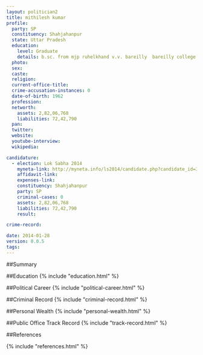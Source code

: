 ```yaml
---
layout: politician2
title: mithilesh kumar
profile: 
  party: SP
  constituency: Shahjahanpur
  state: Uttar Pradesh
  education: 
    level: Graduate
    details: b.sc. from mjp ruhelkhand v.v. bareilly  bareilly college in 1987
  photo: 
  sex: 
  caste: 
  religion: 
  current-office-title: 
  crime-accusation-instances: 0
  date-of-birth: 1962
  profession: 
  networth: 
    assets: 2,82,06,768
    liabilities: 72,42,790
  pan: 
  twitter: 
  website: 
  youtube-interview: 
  wikipedia: 

candidature: 
  - election: Lok Sabha 2014
    myneta-link: http://myneta.info/ls2014/candidate.php?candidate_id=3208
    affidavit-link: 
    expenses-link: 
    constituency: Shahjahanpur 
    party: SP
    criminal-cases: 0
    assets: 2,82,06,768
    liabilities: 72,42,790
    result:  

crime-record: 

date: 2014-01-28
version: 0.0.5
tags: 
---
```

##Summary


##Education
{% include "education.html" %}


##Political Career
{% include "political-career.html" %}


##Criminal Record
{% include "criminal-record.html" %}


##Personal Wealth
{% include "personal-wealth.html" %}


##Public Office Track Record
{% include "track-record.html" %}


##References


{% include "references.html" %}